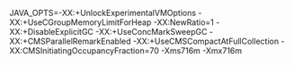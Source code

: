 JAVA_OPTS=-XX:+UnlockExperimentalVMOptions -XX:+UseCGroupMemoryLimitForHeap -XX:NewRatio=1 -XX:+DisableExplicitGC -XX:+UseConcMarkSweepGC -XX:+CMSParallelRemarkEnabled -XX:+UseCMSCompactAtFullCollection -XX:CMSInitiatingOccupancyFraction=70 -Xms716m -Xmx716m
